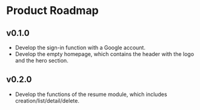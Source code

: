 # Product Roadmap

## v0.1.0

* Develop the sign-in function with a Google account.  
* Develop the empty homepage, which contains the header with the logo and the hero section.

## v0.2.0

* Develop the functions of the resume module, which includes creation/list/detail/delete.
